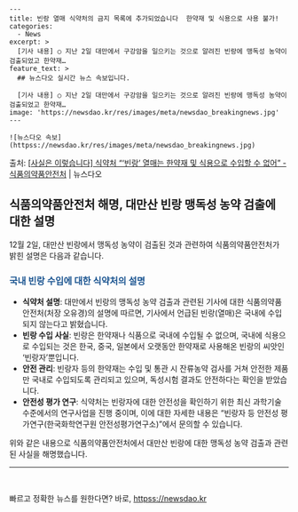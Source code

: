     ---
    title: 빈랑 열매 식약처의 금지 목록에 추가되었습니다  한약재 및 식용으로 사용 불가!
    categories:
      - News
    excerpt: >
      [기사 내용] ○ 지난 2일 대만에서 구강암을 일으키는 것으로 알려진 빈랑에 맹독성 농약이 검출되었고 한약재…
    feature_text: >
      ## 뉴스다오 실시간 뉴스 속보입니다.
    
      [기사 내용] ○ 지난 2일 대만에서 구강암을 일으키는 것으로 알려진 빈랑에 맹독성 농약이 검출되었고 한약재…
    image: 'https://newsdao.kr/res/images/meta/newsdao_breakingnews.jpg'
    ---
    
    ![뉴스다오 속보](httpss://newsdao.kr/res/images/meta/newsdao_breakingnews.jpg)

<p>출처: <a href="httpss://newsdao.kr/2730" rel="dofollow">[사실은 이렇습니다] 식약처 “‘빈랑’ 열매는 한약재 및 식용으로 수입할 수 없어” - 식품의약품안전처</a> | 뉴스다오</p>

<h2 data-ke-size="size26">식품의약품안전처 해명, 대만산 빈랑 맹독성 농약 검출에 대한 설명</h2>
<p data-ke-size="size16">12월 2일, 대만산 빈랑에서 맹독성 농약이 검출된 것과 관련하여 식품의약품안전처가 밝힌 설명은 다음과 같습니다.</p>

<h3><b><span style="color: #1a5490;">국내 빈랑 수입에 대한 식약처의 설명</span></b></h3>
<ul>
    <li><b>식약처 설명</b>: 대만에서 빈랑의 맹독성 농약 검출과 관련된 기사에 대한 식품의약품안전처(처장 오유경)의 설명에 따르면, 기사에서 언급된 빈랑(열매)은 국내에 수입되지 않는다고 밝혔습니다.</li>
    <li><b>빈랑 수입 사실</b>: 빈랑은 한약재나 식품으로 국내에 수입될 수 없으며, 국내에 식용으로 수입되는 것은 한국, 중국, 일본에서 오랫동안 한약재로 사용해온 빈랑의 씨앗인 ‘빈랑자’뿐입니다.</li>
    <li><b>안전 관리</b>: 빈랑자 등의 한약재는 수입 및 통관 시 잔류농약 검사를 거쳐 안전한 제품만 국내로 수입되도록 관리되고 있으며, 독성시험 결과도 안전하다는 확인을 받았습니다.</li>
    <li><b>안전성 평가 연구</b>: 식약처는 빈랑자에 대한 안전성을 확인하기 위한 최신 과학기술 수준에서의 연구사업을 진행 중이며, 이에 대한 자세한 내용은 “빈랑자 등 안전성 평가연구(한국화학연구원 안전성평가연구소)”에서 문의할 수 있습니다.</li>
</ul>
<p data-ke-size="size16">위와 같은 내용으로 식품의약품안전처에서 대만산 빈랑에 대한 맹독성 농약 검출과 관련된 사실을 해명했습니다.</p>
<hr>

<p data-ke-size="size16">&nbsp;</p> 

빠르고 정확한 뉴스를 원한다면? 바로, <a href="httpss://newsdao.kr" rel="dofollow">httpss://newsdao.kr</a>


    